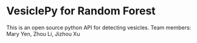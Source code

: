 # VesiclePy for Random Forest
This is an open source python API for detecting vesicles.
Team members: Mary Yen, Zhou Li, Jizhou Xu

